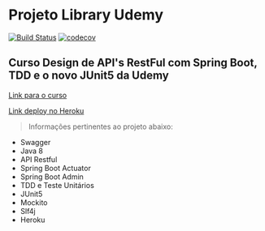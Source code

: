 # Projeto Library Udemy

[![Build Status](https://travis-ci.org/karasurage/library-api.svg?branch=master)](https://travis-ci.org/karasurage/library-api)
[![codecov](https://codecov.io/gh/karasurage/library-api/branch/master/graph/badge.svg?token=48SE2DZRF7)](https://codecov.io/gh/karasurage/library-api)

## Curso Design de API's RestFul com Spring Boot, TDD e o novo JUnit5 da Udemy

[Link para o curso](https://www.udemy.com/course/design-de-apis-restful-com-tdd-spring-boot-e-junit-5/)

[Link deploy no Heroku](https://library-api-udemy-course.herokuapp.com/)

> Informações pertinentes ao projeto abaixo:

- Swagger
- Java 8
- API Restful
- Spring Boot Actuator
- Spring Boot Admin
- TDD e Teste Unitários
- JUnit5
- Mockito
- Slf4j
- Heroku
